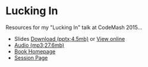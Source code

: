 # Lucking In

Resources for my "Lucking In" talk at CodeMash 2015...

- Slides [Download (pptx;4.5mb)](http://www.ericlawrence.com/dl/CodeMash2015-ericlaw-Lucking-In.pptx) or [View online](https://1drv.ms/p/s!ApcIm5Cn1vrSgqtPfcGKtXt9XdJQLw)
- [Audio (mp3;27.6mb)](http://www.ericlawrence.com/dl/CodeMash2015-LuckingIn-64kbps.mp3)
- [Book Homepage](http://bluebadgebook.com)
- [Session Page](http://www.codemash.org/session/lucking-in-growing-fiddler-from-a-side-project-to-my-full-time-job/)

